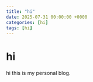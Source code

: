 ```yaml
---
title: "hi"
date: 2025-07-31 00:00:00 +0000
categories: [hi]
tags: [hi]
---
```


# hi
hi this is my personal blog.
